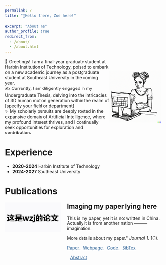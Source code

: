 ```yaml
---
permalink: /
title: "💬Hello there, Zoe here!"

excerpt: "About me"
author_profile: true
redirect_from: 
  - /about/
  - /about.html
---
```


<div style="display: flex; flex-direction: row; align-items: center;">
  <div style="flex: 2;">
    👋 Greetings! I am a final-year graduate student at Harbin Institution of Technology, poised to embark on a new academic journey as a postgraduate student at Southeast University in the coming year.
    <br>
    ✍ Currently, I am diligently engaged in my Undergraduate Thesis, delving into the intricacies of 3D human motion generation within the realm of [specify your field or department]
    <br>
    ✨  My scholarly pursuits are deeply rooted in the expansive domain of Artificial Intelligence, where my profound interest thrives, and I continually seek opportunities for exploration and contribution.
  </div>
  <div style="flex: 1; text-align: center;">
    <img src="https://raw.githubusercontent.com/Zijing5/zijing5.github.io/master/images/home1.png" alt="home1" width="300">
  </div>
</div>



Experience
======
- **2020-2024**   Harbin Institute of Technology
- **2024-2027**   Southeast University



Publications
======
<!-- <!DOCTYPE html> -->
<html>
<head>
    <link rel="stylesheet" href="https://cdnjs.cloudflare.com/ajax/libs/font-awesome/5.15.4/css/all.min.css">
    <style>
        /* 定义展开内容的样式 */
        .expand-content {
            display: none; /* 默认隐藏 */
            padding: 10px;
            background-color: #f0f0f0;
        }
        /* 统一超链接样式 */
        a {
            color: #336699;
            text-decoration: underline;
            cursor: pointer;
        }
    </style>
    <script>
        function toggleAbstract() {
            var content = document.querySelector('.expand-content');
            if (content.style.display === 'none') {
                content.style.display = 'block';
            } else {
                content.style.display = 'none';
            }
        }
    </script>
</head>
<body>
    <!-- 这里是你的内容 -->
    <div class="publication" style="display: flex; align-items: flex-start; margin-bottom: 20px;">
        <div class="publication-image" style="flex: 0 0 auto; margin-right: 20px;">
            <img src="https://raw.githubusercontent.com/Zijing5/zijing5.github.io/master/images/home2.png" style="max-width: 180px; height: auto;">
        </div>
        <div class="publication-text" style="flex: 1 1 auto;">
            <h2 style="margin-top: 0;">Imaging my paper lying here</h2>
            <p>This is my paper, yet it is not written in China. Actually it is from another nation ——— imagination.</p>
            <p>More details about my paper." <i>Journal 1</i>. 1(1).</p>
            <p>
                <!-- 第一个图标 -->
                <a href="http://academicpages.github.io/files/paper1.pdf">
                    <i class="fas fa-file-pdf"></i> Paper
                </a>
                <!-- 第二个图标 -->
                <a href="Webpage的链接" style="margin-left: 10px;">
                    <i class="fas fa-globe"></i> Webpage
                </a>
                <!-- 第三个图标 -->
                <a href="Code的链接" style="margin-left: 10px;">
                    <i class="fas fa-file-code"></i> Code
                </a>
                <!-- 第四个图标 -->
                <a href="javascript:void(0);" onclick="toggleAbstract()" style="margin-left: 10px;">
                    <i class="fas fa-book"></i> BibTex
                </a>
                <div class="expand-content">
                    <p>BiTexBitex\\Bitex</p>
                </div>
                <!-- 第五个图标 -->
                <a href="javascript:void(0);" onclick="toggleAbstract()" style="margin-left: 10px;">
                    <i class="fas fa-ellipsis-v"></i> Abstract
                </a>
                <div class="expand-content">
                    <p>Here is my abstract.Here is my abstract.<br>
                    Here is my abstract.<br>
                    Here is my abstract.<br>
                    Here is my abstract.<br>
                    Here is my abstract.</p>
                </div>
            </p>
        </div>
    </div>
</body>
</html>